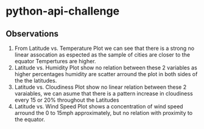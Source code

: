 # python-api-challenge
## Observations
1. From Latitude vs. Temperature Plot we can see that there is a strong no linear assocation as espected as the sample of cities are closer to the equator Tempertures are higher. 
2. Latitude vs. Humidity Plot show no relation between these 2 variables as higher percentages humidity are scatter arround the plot in both sides of the the latitudes.
3. Latitude vs. Cloudiness Plot show no linear relation between these 2 varaiables, we can asume that there is a pattern increase in cloudiness every 15 or 20% throughout the Latitudes
4. Latitude vs. Wind Speed Plot shows a concentration of wind speed arround the 0 to 15mph approximately, but no relation with proximity to the equator.
